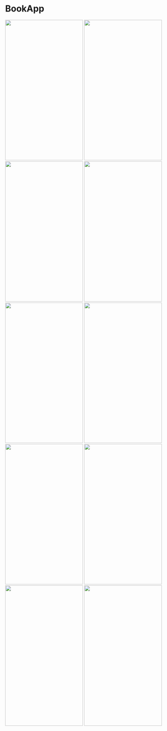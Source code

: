 # BookApp

<img src="https://user-images.githubusercontent.com/123153282/218327643-d7d5ed93-a2ec-4e83-b335-ba61fc8c41b5.png" width="250" height="450">     <img src="https://user-images.githubusercontent.com/123153282/218327646-03473994-dc4a-49f7-bc75-1f1d3810cafd.png" width="250" height="450">     <img src="https://user-images.githubusercontent.com/123153282/218327649-7ea93f34-95b9-4ed2-a1cb-4bee6d25707d.png" width="250" height="450">     <img src="https://user-images.githubusercontent.com/123153282/218327650-da26bec1-63d4-4cca-9818-e076b3ec26ec.png" width="250" height="450">     <img src="https://user-images.githubusercontent.com/123153282/218327652-4796a0c8-f196-4391-afe3-83cd5c50e1f6.png" width="250" height="450">     <img src="https://user-images.githubusercontent.com/123153282/218327654-49949261-99da-45d1-8c25-18a74c2c1153.png" width="250" height="450">     <img src="https://user-images.githubusercontent.com/123153282/218327658-54f32ded-ae2a-48d5-9c2b-ef76b6d68016.png" width="250" height="450">     <img src="https://user-images.githubusercontent.com/123153282/218327660-b90b94b5-5588-4ea7-b260-a385bb209ab9.png" width="250" height="450">     <img src="https://user-images.githubusercontent.com/123153282/218327664-cdb611c9-e837-457d-bf36-b3e203b15bb8.png" width="250" height="450">     <img src="https://user-images.githubusercontent.com/123153282/218327667-afe0caa3-75d4-4ffe-8825-08f441951575.png" width="250" height="450">


